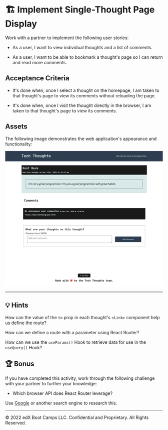 # 🏗️ Implement Single-Thought Page Display

Work with a partner to implement the following user stories:

* As a user, I want to view individual thoughts and a list of comments.

* As a user, I want to be able to bookmark a thought's page so I can return and read more comments.

## Acceptance Criteria

* It's done when, once I select a thought on the homepage, I am taken to that thought's page to view its comments without reloading the page.

* It's done when, once I visit the thought directly in the browser, I am taken to that thought's page to view its comments.

## Assets

The following image demonstrates the web application's appearance and functionality:

![The single-thought page displays the thought's information, a list of comments, and a form to add a new comment.](./Images/01-screenshot.png)

---

## 💡 Hints

How can the value of the `to` prop in each thought's `<Link>` component help us define the route?

How can we define a route with a parameter using React Router?

How can we use the `useParams()` Hook to retrieve data for use in the `useQuery()` Hook?

## 🏆 Bonus

If you have completed this activity, work through the following challenge with your partner to further your knowledge:

* Which browser API does React Router leverage?

Use [Google](https://www.google.com) or another search engine to research this.

---
© 2022 edX Boot Camps LLC. Confidential and Proprietary. All Rights Reserved.

